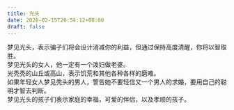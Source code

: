 ```yaml
---
title: 光头
date: 2020-02-15T20:54:12+08:00
draft: false
---
```


梦见光头，表示骗子们将会设计消减你的利益，但通过保持高度清醒，你将以智取胜。<br>
梦见光头的女人，他一定有一个泼妇做老婆。<br>
光秃秃的山丘或高山，表示饥荒和其他各种各样的磨难。<br>
如果年轻女人梦见秃头的男人，警告她不要轻信又一个男人的求婚，要用自己的聪明才智去判断。<br>
梦见光头的孩子们表示家庭的幸福，可爱的伴侣，以及孝顺的孩子。<br>
